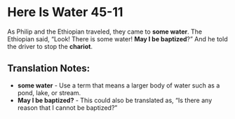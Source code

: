Here Is Water 45-11
=====================


As Philip and the Ethiopian traveled, they came to **some water**. The
Ethiopian said, “Look! There is some water! **May I be baptized**?”
And he told the driver to stop the **chariot**.

Translation Notes:
------------------

-   **some water** - Use a term that means a larger body of water such
    as a pond, lake, or stream.
-   **May I be baptized?** - This could also be translated as, “Is there
    any reason that I cannot be baptized?”

